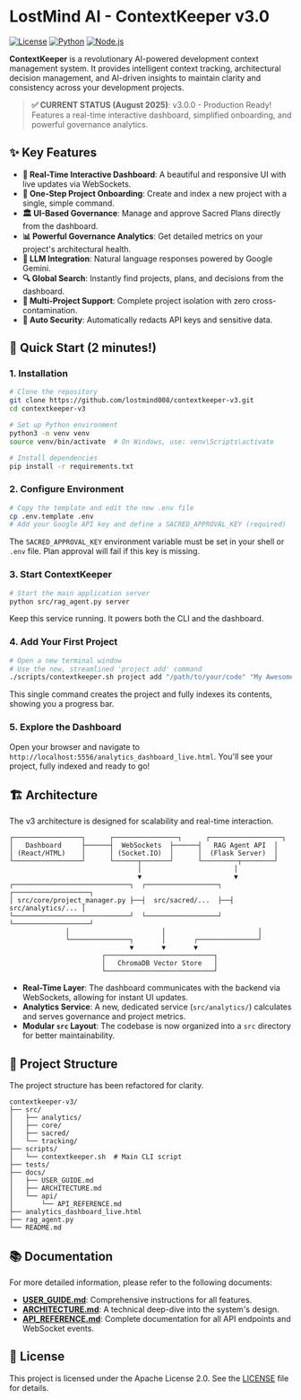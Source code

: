 # LostMind AI - ContextKeeper v3.0

[![License](https://img.shields.io/badge/License-Apache%202.0-blue.svg)](LICENSE)
[![Python](https://img.shields.io/badge/Python-3.8%2B-blue.svg)](https://python.org)
[![Node.js](https://img.shields.io/badge/Node.js-16%2B-green.svg)](https://nodejs.org)

**ContextKeeper** is a revolutionary AI-powered development context management system. It provides intelligent context tracking, architectural decision management, and AI-driven insights to maintain clarity and consistency across your development projects.

> **✅ CURRENT STATUS (August 2025)**: v3.0.0 - Production Ready! Features a real-time interactive dashboard, simplified onboarding, and powerful governance analytics.

## ✨ Key Features

- **🎨 Real-Time Interactive Dashboard**: A beautiful and responsive UI with live updates via WebSockets.
- **🚀 One-Step Project Onboarding**: Create and index a new project with a single, simple command.
- **🏛️ UI-Based Governance**: Manage and approve Sacred Plans directly from the dashboard.
- **📊 Powerful Governance Analytics**: Get detailed metrics on your project's architectural health.
- **🤖 LLM Integration**: Natural language responses powered by Google Gemini.
- **🔍 Global Search**: Instantly find projects, plans, and decisions from the dashboard.
- **🎯 Multi-Project Support**: Complete project isolation with zero cross-contamination.
- **🔐 Auto Security**: Automatically redacts API keys and sensitive data.

## 🚀 Quick Start (2 minutes!)

### 1. Installation
```bash
# Clone the repository
git clone https://github.com/lostmind008/contextkeeper-v3.git
cd contextkeeper-v3

# Set up Python environment
python3 -m venv venv
source venv/bin/activate  # On Windows, use: venv\Scripts\activate

# Install dependencies
pip install -r requirements.txt
```

### 2. Configure Environment
```bash
# Copy the template and edit the new .env file
cp .env.template .env
# Add your Google API key and define a SACRED_APPROVAL_KEY (required)
```

The `SACRED_APPROVAL_KEY` environment variable must be set in your shell or `.env` file.
Plan approval will fail if this key is missing.

### 3. Start ContextKeeper
```bash
# Start the main application server
python src/rag_agent.py server
```
Keep this service running. It powers both the CLI and the dashboard.

### 4. Add Your First Project
```bash
# Open a new terminal window
# Use the new, streamlined 'project add' command
./scripts/contextkeeper.sh project add "/path/to/your/code" "My Awesome Project"
```
This single command creates the project and fully indexes its contents, showing you a progress bar.

### 5. Explore the Dashboard
Open your browser and navigate to `http://localhost:5556/analytics_dashboard_live.html`. You'll see your project, fully indexed and ready to go!

## 🏗️ Architecture

The v3 architecture is designed for scalability and real-time interaction.

```
┌─────────────────┐      ┌────────────────┐      ┌──────────────────┐
│   Dashboard     ├──────┤  WebSockets  ├──────┤   RAG Agent API  │
│ (React/HTML)    │      │ (Socket.IO)  │      │  (Flask Server)  │
└─────────────────┘      └──────┬───────┘      └─────────┬────────┘
                                │                       │
                                ▼                       ▼
┌─────────────────────────────┐  ┌──────────────────┐  ┌───────────────────┐
│ src/core/project_manager.py ├──┤  src/sacred/...  ├──┤ src/analytics/... │
└─────────────────────────────┘  └──────────────────┘  └───────────────────┘
              │                       │                       │
              └───────────────┐       │       ┌───────────────┘
                              ▼       ▼       ▼
                       ┌───────────────────────────┐
                       │   ChromaDB Vector Store   │
                       └───────────────────────────┘
```
- **Real-Time Layer**: The dashboard communicates with the backend via WebSockets, allowing for instant UI updates.
- **Analytics Service**: A new, dedicated service (`src/analytics/`) calculates and serves governance and project metrics.
- **Modular `src` Layout**: The codebase is now organized into a `src` directory for better maintainability.

## 📂 Project Structure
The project structure has been refactored for clarity.

```
contextkeeper-v3/
├── src/
│   ├── analytics/
│   ├── core/
│   ├── sacred/
│   └── tracking/
├── scripts/
│   └── contextkeeper.sh  # Main CLI script
├── tests/
├── docs/
│   ├── USER_GUIDE.md
│   ├── ARCHITECTURE.md
│   └── api/
│       └── API_REFERENCE.md
├── analytics_dashboard_live.html
├── rag_agent.py
└── README.md
```

## 📚 Documentation
For more detailed information, please refer to the following documents:
- **[USER_GUIDE.md](docs/USER_GUIDE.md)**: Comprehensive instructions for all features.
- **[ARCHITECTURE.md](ARCHITECTURE.md)**: A technical deep-dive into the system's design.
- **[API_REFERENCE.md](docs/api/API_REFERENCE.md)**: Complete documentation for all API endpoints and WebSocket events.

## 📜 License
This project is licensed under the Apache License 2.0. See the [LICENSE](LICENSE) file for details.
